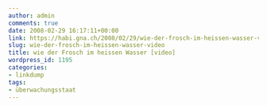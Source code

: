 ```yaml
---
author: admin
comments: true
date: 2008-02-29 16:17:11+00:00
link: https://habi.gna.ch/2008/02/29/wie-der-frosch-im-heissen-wasser-video/
slug: wie-der-frosch-im-heissen-wasser-video
title: wie der Frosch im heissen Wasser [video]
wordpress_id: 1195
categories:
- linkdump
tags:
- überwachungsstaat
---
```



